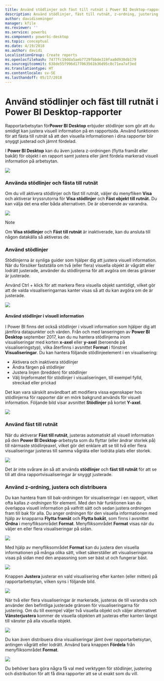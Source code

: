 ```yaml
---
title: Använd stödlinjer och fäst till rutnät i Power BI Desktop-rapporter
description: Använd stödlinjer, fäst till rutnät, z-ordning, justering och distribution i Power BI Desktop-rapporter
author: davidiseminger
manager: kfile
ms.reviewer: ''
ms.service: powerbi
ms.component: powerbi-desktop
ms.topic: conceptual
ms.date: 4/19/2018
ms.author: davidi
LocalizationGroup: Create reports
ms.openlocfilehash: 7477fc19dda5aeb7729fbbde319faa0d930db179
ms.sourcegitcommit: 638de55f996d177063561b36d95c8c71ea7af3ed
ms.translationtype: HT
ms.contentlocale: sv-SE
ms.lasthandoff: 05/17/2018
---
```

# <a name="use-gridlines-and-snap-to-grid-in-power-bi-desktop-reports"></a>Använd stödlinjer och fäst till rutnät i Power BI Desktop-rapporter
Rapportarbetsytan för**Power BI Desktop** erbjuder stödlinjer som gör att du smidigt kan justera visuell information på en rapportsida. Använd funktionen för att fästa till rutnät så att den visuella informationen i dina rapporter blir snyggt justerad och jämnt fördelad.

I **Power BI Desktop** kan du även justera z-ordningen (flytta framåt eller bakåt) för objekt i en rapport samt justera eller jämt fördela markerad visuell information på arbetsytan.

![](media/desktop-gridlines-snap-to-grid/snap-to-grid_0.png)

### <a name="enabling-gridlines-and-snap-to-grid"></a>Använda stödlinjer och fästa till rutnät
Om du vill aktivera stödlinjer och fäst till rutnät, väljer du menyfliken **Visa** och aktiverar kryssrutorna för **Visa stödlinjer** och **Fäst objekt till rutnät.** Du kan välja det ena eller båda alternativen. De är oberoende av varandra.

![](media/desktop-gridlines-snap-to-grid/snap-to-grid_1.png)

> [!NOTE]
> Om **Visa stödlinjer** och **Fäst till rutnät** är inaktiverade, kan du ansluta till någon datakälla så aktiveras de.
> 
> 

### <a name="using-gridlines"></a>Använd stödlinjer
Stödlinjerna är synliga guider som hjälper dig att justera visuell information. När du försöker fastställa om två (eller flera) visuella objekt är vågrätt eller lodrätt justerade, använder du stödlinjerna för att avgöra om deras gränser är justerade.

Använd Ctrl + klick för att markera flera visuella objekt samtidigt, vilket gör att de valda visualiseringarnas kanter visas så att du kan avgöra om de är justerade.

![](media/desktop-gridlines-snap-to-grid/snap-to-grid_2.png)

#### <a name="using-gridlines-inside-visuals"></a>Använd stödlinjer i visuell information
I Power BI finns det också stödlinjer i visuell information som hjälper dig att jämföra datapunkter och värden. Från och med lanseringen av **Power BI Desktop** september 2017, kan du nu hantera stödlinjerna inom visualiseringar med korten **x-axel** eller **y-axel** (beroende på visualiseringstyp), vilka återfinns i avsnittet **Format** i fönstret **Visualiseringar**. Du kan hantera följande stödlinjeelement i en visualisering:

* Aktivera och inaktivera stödlinjer
* Ändra färgen på stödlinjer
* Justera linjen (bredden) för stödlinjer
* Välj linjeformatet för stödlinjer i visualiseringen, till exempel fylld, streckad eller prickad

Det kan vara särskilt användbart att modifiera vissa egenskaper hos stödlinjerna för rapporter där en mörk bakgrund används för visuell information. Följande bild visar avsnittet **Stödlinjer** på kortet **Y-axel**.

![](media/desktop-gridlines-snap-to-grid/snap-to-grid_9.png)

### <a name="using-snap-to-grid"></a>Använd fäst till rutnät
När du aktiverar **Fäst till rutnät**, justeras automatiskt all visuell information på den **Power BI Desktop**-arbetsyta som du flyttar (eller ändrar storlek på) till närmaste stödlinjeaxel, vilket gör det enklare att se till två eller flera visualiseringar justeras till samma vågräta eller lodräta plats eller storlek.

![](media/desktop-gridlines-snap-to-grid/snap-to-grid_3.png)

Det är inte svårare än så att använda **stödlinjer** och **fäst till rutnät** för att se till att dina rapportvisualiseringar är snyggt justerade.

### <a name="using-z-order-align-and-distribute"></a>Använd z-ordning, justera och distribuera
Du kan hantera fram till bak-ordningen för visualiseringar i en rapport, vilket ofta kallas *z-ordningen* för element. Med den här funktionen kan du överlappa visuell information på valfritt sätt och sedan justera ordningen fram till bak för alla. Du anger ordningen för den visuella informationen med hjälp av knapparna **Flytta framåt** och **Flytta bakåt**, som finns i avsnittet **Ordna** i menyfliksområdet **Format**. Menyfliksområdet **Format** visas när du väljer en eller flera visualiseringar på sidan.

![](media/desktop-gridlines-snap-to-grid/snap-to-grid_4.png)

Med hjälp av menyfliksområdet **Format** kan du justera den visuella informationen på många olika sätt, vilket säkerställer att visualiseringarna visas på sidan med den anpassning som ser bäst ut och fungerar bäst.

![](media/desktop-gridlines-snap-to-grid/snap-to-grid_5.png)

Knappen **Justera** justerar en vald visualisering efter kanten (eller mitten) på rapportarbetsytan, vilken syns i följande bild.

![](media/desktop-gridlines-snap-to-grid/snap-to-grid_6.png)

När två eller flera visualiseringar är markerade, justeras de till varandra och använder den befintliga justerade gränsen för visualiseringarna för justering. Om du till exempel väljer två visuella objekt och väljer alternativet **Vänsterjustera** kommer de visuella objekten att justeras efter kanten längst till vänster på alla visuella objekt.

![](media/desktop-gridlines-snap-to-grid/snap-to-grid_7.png)

Du kan även distribuera dina visualiseringar jämt över rapportarbetsytan, antingen vågrätt eller lodrätt. Använd bara knappen **Fördela** från menyfliksområdet **Format**.

![](media/desktop-gridlines-snap-to-grid/snap-to-grid_8.png)

Du behöver bara göra några få val med verktygen för stödlinjer, justering och distribution för att få dina rapporter att se ut exakt som du vill.


